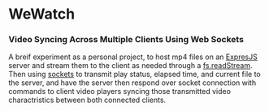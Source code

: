 # WeWatch

### Video Syncing Across Multiple Clients Using Web Sockets
A breif experiment as a personal project, to host mp4 files on an [ExpresJS](https://expressjs.com/) server and stream them to the client as needed through a [fs.readStream](https://nodejs.org/api/fs.html#fs_class_fs_readstream). Then using [sockets](https://socket.io/) to transmit play status, elapsed time, and current file to the server, and have the server then respond over socket connection with commands to client video players syncing those transmitted video charactristics between both connected clients.
